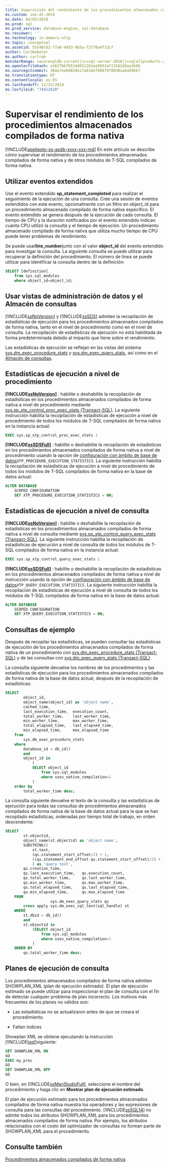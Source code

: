 ```yaml
---
title: Supervisión del rendimiento de los procedimientos almacenados compilados de forma nativa
ms.custom: seo-dt-2019
ms.date: 04/03/2018
ms.prod: sql
ms.prod_service: database-engine, sql-database
ms.reviewer: ''
ms.technology: in-memory-oltp
ms.topic: conceptual
ms.assetid: 55548cb2-77a8-4953-8b5a-f2778a4f13cf
author: CarlRabeler
ms.author: carlrab
monikerRange: =azuresqldb-current||>=sql-server-2016||=sqlallproducts-allversions||>=sql-server-linux-2017||=azuresqldb-mi-current
ms.openlocfilehash: e16276b7b514d921261ea9b53af13162d0aa3b8b
ms.sourcegitcommit: 384e7eeb0020e17a018ef8087970038aabdd9bb7
ms.translationtype: HT
ms.contentlocale: es-ES
ms.lasthandoff: 11/23/2019
ms.locfileid: "74412620"
---
```

# <a name="monitoring-performance-of-natively-compiled-stored-procedures"></a>Supervisar el rendimiento de los procedimientos almacenados compilados de forma nativa

[!INCLUDE[appliesto-ss-asdb-xxxx-xxx-md](../../includes/appliesto-ss-asdb-xxxx-xxx-md.md)]
  En este artículo se describe cómo supervisar el rendimiento de los procedimientos almacenados compilados de forma nativa y de otros módulos de T-SQL compilados de forma nativa.  
  
## <a name="using-extended-events"></a>Utilizar eventos extendidos  
 Use el evento extendido **sp_statement_completed** para realizar el seguimiento de la ejecución de una consulta. Cree una sesión de eventos extendidos con este evento, opcionalmente con un filtro en object_id para un procedimiento almacenado compilado de forma nativa específico. El evento extendido se genera después de la ejecución de cada consulta. El tiempo de CPU y la duración notificados por el evento extendido indican cuánta CPU utilizó la consulta y el tiempo de ejecución. Un procedimiento almacenado compilado de forma nativa que utiliza mucho tiempo de CPU puede tener problemas de rendimiento.  
  
 Se puede usar**line_number**junto con el valor **object_id** del evento extendido para investigar la consulta. La siguiente consulta se puede utilizar para recuperar la definición del procedimiento. El número de línea se puede utilizar para identificar la consulta dentro de la definición:  
  
```sql  
SELECT [definition]
    from sys.sql_modules
    where object_id=object_id;
```  
  
  
## <a name="using-data-management-views-and-query-store"></a>Usar vistas de administración de datos y el Almacén de consultas
 [!INCLUDE[ssNoVersion](../../includes/ssnoversion-md.md)] y [!INCLUDE[ssSDS](../../includes/sssds-md.md)] admiten la recopilación de estadísticas de ejecución para los procedimientos almacenados compilados de forma nativa, tanto en el nivel de procedimiento como en el nivel de consulta. La recopilación de estadísticas de ejecución no está habilitada de forma predeterminada debido al impacto que tiene sobre el rendimiento.  

Las estadísticas de ejecución se reflejan en las vistas del sistema [sys.dm_exec_procedure_stats](../../relational-databases/system-dynamic-management-views/sys-dm-exec-procedure-stats-transact-sql.md) y [sys.dm_exec_query_stats](../../relational-databases/system-dynamic-management-views/sys-dm-exec-query-stats-transact-sql.md), así como en el [Almacén de consultas](../../relational-databases/performance/monitoring-performance-by-using-the-query-store.md).

## <a name="procedure-level-execution-statistics"></a>Estadísticas de ejecución a nivel de procedimiento

**[!INCLUDE[ssNoVersion](../../includes/ssnoversion-md.md)]** : habilite o deshabilite la recopilación de estadísticas en los procedimientos almacenados compilados de forma nativa a nivel de procedimiento mediante [sys.sp_xtp_control_proc_exec_stats &#40;Transact-SQL&#41;](../../relational-databases/system-stored-procedures/sys-sp-xtp-control-proc-exec-stats-transact-sql.md).  La siguiente instrucción habilita la recopilación de estadísticas de ejecución a nivel de procedimiento de todos los módulos de T-SQL compilados de forma nativa en la instancia actual:
```sql
EXEC sys.sp_xtp_control_proc_exec_stats 1
```

**[!INCLUDE[ssSDSFull](../../includes/sssdsfull-md.md)]** : habilite o deshabilite la recopilación de estadísticas en los procedimientos almacenados compilados de forma nativa a nivel de procedimiento usando la opción de [configuración con ámbito de base de datos](../../t-sql/statements/alter-database-scoped-configuration-transact-sql.md)`XTP_PROCEDURE_EXECUTION_STATISTICS`. La siguiente instrucción habilita la recopilación de estadísticas de ejecución a nivel de procedimiento de todos los módulos de T-SQL compilados de forma nativa en la base de datos actual:
```sql
ALTER DATABASE
    SCOPED CONFIGURATION
    SET XTP_PROCEDURE_EXECUTION_STATISTICS = ON;
```

## <a name="query-level-execution-statistics"></a>Estadísticas de ejecución a nivel de consulta

**[!INCLUDE[ssNoVersion](../../includes/ssnoversion-md.md)]** : habilite o deshabilite la recopilación de estadísticas en los procedimientos almacenados compilados de forma nativa a nivel de consulta mediante [sys.sp_xtp_control_query_exec_stats &#40;Transact-SQL&#41;](../../relational-databases/system-stored-procedures/sys-sp-xtp-control-query-exec-stats-transact-sql.md).  La siguiente instrucción habilita la recopilación de estadísticas de ejecución a nivel de consulta de todos los módulos de T-SQL compilados de forma nativa en la instancia actual:
```sql
EXEC sys.sp_xtp_control_query_exec_stats 1
```

**[!INCLUDE[ssSDSFull](../../includes/sssdsfull-md.md)]** : habilite o deshabilite la recopilación de estadísticas en los procedimientos almacenados compilados de forma nativa a nivel de instrucción usando la opción de [configuración con ámbito de base de datos](../../t-sql/statements/alter-database-scoped-configuration-transact-sql.md)`XTP_QUERY_EXECUTION_STATISTICS`. La siguiente instrucción habilita la recopilación de estadísticas de ejecución a nivel de consulta de todos los módulos de T-SQL compilados de forma nativa en la base de datos actual:
```sql
ALTER DATABASE
    SCOPED CONFIGURATION
    SET XTP_QUERY_EXECUTION_STATISTICS = ON;
```

## <a name="sample-queries"></a>Consultas de ejemplo

 Después de recopilar las estadísticas, se pueden consultar las estadísticas de ejecución de los procedimientos almacenados compilados de forma nativa de un procedimiento con [sys.dm_exec_procedure_stats &#40;Transact-SQL&#41;](../../relational-databases/system-dynamic-management-views/sys-dm-exec-procedure-stats-transact-sql.md) y de las consultas con [sys.dm_exec_query_stats &#40;Transact-SQL&#41;](../../relational-databases/system-dynamic-management-views/sys-dm-exec-query-stats-transact-sql.md).  
 
  
 La consulta siguiente devuelve los nombres de los procedimientos y las estadísticas de ejecución para los procedimientos almacenados compilados de forma nativa de la base de datos actual, después de la recopilación de estadísticas:  

```sql
SELECT
        object_id,
        object_name(object_id) as 'object name',
        cached_time,
        last_execution_time,  execution_count,
        total_worker_time,    last_worker_time,
        min_worker_time,      max_worker_time,
        total_elapsed_time,   last_elapsed_time,
        min_elapsed_time,     max_elapsed_time
    from
        sys.dm_exec_procedure_stats
    where
        database_id = db_id()
        and
        object_id in
            (
            SELECT object_id
                from sys.sql_modules
                where uses_native_compilation=1
            )
    order by
        total_worker_time desc;
```

La consulta siguiente devuelve el texto de la consulta y las estadísticas de ejecución para todas las consultas de procedimientos almacenados compilados de forma nativa de la base de datos actual para la que se han recopilado estadísticas, ordenadas por tiempo total de trabajo, en orden descendente:  

```sql
SELECT
        st.objectid,
        object_name(st.objectid) as 'object name',
        SUBSTRING()
            st.text,
            (qs.statement_start_offset/2) + 1,
            ((qs.statement_end_offset-qs.statement_start_offset)/2) + 1
            ) as 'query text',
        qs.creation_time,
        qs.last_execution_time,   qs.execution_count,
        qs.total_worker_time,     qs.last_worker_time,
        qs.min_worker_time,       qs.max_worker_time,
        qs.total_elapsed_time,    qs.last_elapsed_time,
        qs.min_elapsed_time,      qs.max_elapsed_time
    FROM
                    sys.dm_exec_query_stats qs
        cross apply sys.dm_exec_sql_text(sql_handle) st
    WHERE
        st.dbid = db_id()
        and
        st.objectid in
            (SELECT object_id
                from sys.sql_modules
                where uses_native_compilation=1
            )
    ORDER BY
        qs.total_worker_time desc;
```

## <a name="query-execution-plans"></a>Planes de ejecución de consulta

 Los procedimientos almacenados compilados de forma nativa admiten SHOWPLAN_XML (plan de ejecución estimado). El plan de ejecución estimado se puede utilizar para inspeccionar el plan de consulta con el fin de detectar cualquier problema de plan incorrecto. Los motivos más frecuentes de los planes no válidos son:  
  
-   Las estadísticas no se actualizaron antes de que se creara el procedimiento.  
  
-   Faltan índices  
  
 Showplan XML se obtiene ejecutando la instrucción [!INCLUDE[tsql](../../includes/tsql-md.md)]siguiente:  
  
```sql  
SET SHOWPLAN_XML ON  
GO  
EXEC my_proc   
GO  
SET SHOWPLAN_XML OFF  
GO  
```  
  
 O bien, en [!INCLUDE[ssManStudioFull](../../includes/ssmanstudiofull-md.md)], seleccione el nombre del procedimiento y haga clic en **Mostrar plan de ejecución estimado**.  
  
 El plan de ejecución estimado para los procedimientos almacenados compilados de forma nativa muestra los operadores y las expresiones de consulta para las consultas del procedimiento. [!INCLUDE[ssSQL14](../../includes/sssql14-md.md)] no admite todos los atributos SHOWPLAN_XML para los procedimientos almacenados compilados de forma nativa. Por ejemplo, los atributos relacionados con el costo del optimizador de consultas no forman parte de SHOWPLAN_XML para el procedimiento.  
  
## <a name="see-also"></a>Consulte también  
 [Procedimientos almacenados compilados de forma nativa](../../relational-databases/in-memory-oltp/natively-compiled-stored-procedures.md)  
  
  
